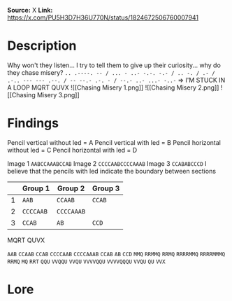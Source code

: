 **Source:** X
**Link:** https://x.com/PU5H3D7H36U770N/status/1824672506760007941
# Description
Why won't they listen... I try to tell them to give up their curiosity... why do they chase misery? `.. .----. -- / ... - ..- -.-. -.- / .. -. / .- / .-.. --- --- .--. / -- --.- .-. - / --.- ..- ...- -..-` => I'M STUCK IN A LOOP MQRT QUVX
![[Chasing Misery 1.png]]
![[Chasing Misery 2.png]]
![[Chasing Misery 3.png]]

# Findings
Pencil vertical without led = A
Pencil vertical with led = B
Pencil horizontal without led = C
Pencil horizontal with led = D

Image 1
	`AABCCAAABCCAB`
Image 2
	`CCCCAABCCCCAAAB`
Image 3
	`CCABABCCCD`
I believe that the pencils with led indicate the boundary between sections

|     | Group 1   | Group 2    | Group 3 |
| --- | --------- | ---------- | ------- |
| 1   | `AAB`     | `CCAAB`    | `CCAB`  |
| 2   | `CCCCAAB` | `CCCCAAAB` |         |
| 3   | `CCAB`    | `AB`       | `CCD`   |
MQRT QUVX

`AAB` `CCAAB` `CCAB` `CCCCAAB` `CCCCAAAB` `CCAB` `AB` `CCD`
`MMQ` `RRMMQ` `RRMQ` `RRRRMMQ` `RRRRMMMQ` `RRMQ` `MQ` `RRT`
`QQU` `VVQQU` `VVQU` `VVVVQQU` `VVVVQQQU` `VVQU` `QU` `VVX`

# Lore
